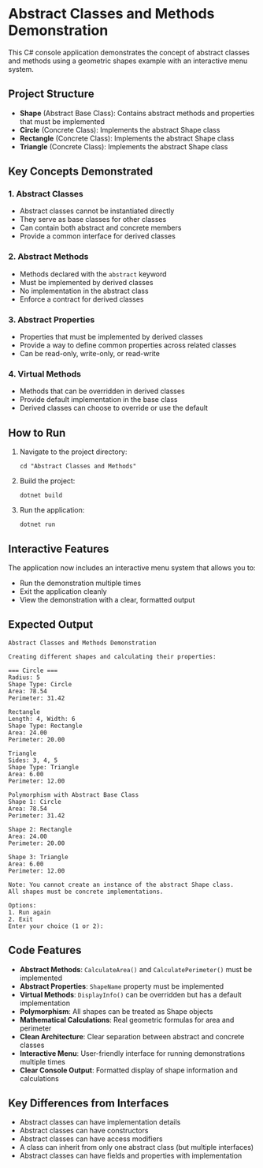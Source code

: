# Abstract Classes and Methods Demonstration

This C# console application demonstrates the concept of abstract classes and methods using a geometric shapes example with an interactive menu system.

## Project Structure

- **Shape** (Abstract Base Class): Contains abstract methods and properties that must be implemented
- **Circle** (Concrete Class): Implements the abstract Shape class
- **Rectangle** (Concrete Class): Implements the abstract Shape class
- **Triangle** (Concrete Class): Implements the abstract Shape class

## Key Concepts Demonstrated

### 1. Abstract Classes

- Abstract classes cannot be instantiated directly
- They serve as base classes for other classes
- Can contain both abstract and concrete members
- Provide a common interface for derived classes

### 2. Abstract Methods

- Methods declared with the `abstract` keyword
- Must be implemented by derived classes
- No implementation in the abstract class
- Enforce a contract for derived classes

### 3. Abstract Properties

- Properties that must be implemented by derived classes
- Provide a way to define common properties across related classes
- Can be read-only, write-only, or read-write

### 4. Virtual Methods

- Methods that can be overridden in derived classes
- Provide default implementation in the base class
- Derived classes can choose to override or use the default

## How to Run

1. Navigate to the project directory:

   ```
   cd "Abstract Classes and Methods"
   ```

2. Build the project:

   ```
   dotnet build
   ```

3. Run the application:

   ```
   dotnet run
   ```

## Interactive Features

The application now includes an interactive menu system that allows you to:

- Run the demonstration multiple times
- Exit the application cleanly
- View the demonstration with a clear, formatted output

## Expected Output

```
Abstract Classes and Methods Demonstration

Creating different shapes and calculating their properties:

=== Circle ===
Radius: 5
Shape Type: Circle
Area: 78.54
Perimeter: 31.42

Rectangle
Length: 4, Width: 6
Shape Type: Rectangle
Area: 24.00
Perimeter: 20.00

Triangle
Sides: 3, 4, 5
Shape Type: Triangle
Area: 6.00
Perimeter: 12.00

Polymorphism with Abstract Base Class
Shape 1: Circle
Area: 78.54
Perimeter: 31.42

Shape 2: Rectangle
Area: 24.00
Perimeter: 20.00

Shape 3: Triangle
Area: 6.00
Perimeter: 12.00

Note: You cannot create an instance of the abstract Shape class.
All shapes must be concrete implementations.

Options:
1. Run again
2. Exit
Enter your choice (1 or 2):
```

## Code Features

- **Abstract Methods**: `CalculateArea()` and `CalculatePerimeter()` must be implemented
- **Abstract Properties**: `ShapeName` property must be implemented
- **Virtual Methods**: `DisplayInfo()` can be overridden but has a default implementation
- **Polymorphism**: All shapes can be treated as Shape objects
- **Mathematical Calculations**: Real geometric formulas for area and perimeter
- **Clean Architecture**: Clear separation between abstract and concrete classes
- **Interactive Menu**: User-friendly interface for running demonstrations multiple times
- **Clear Console Output**: Formatted display of shape information and calculations

## Key Differences from Interfaces

- Abstract classes can have implementation details
- Abstract classes can have constructors
- Abstract classes can have access modifiers
- A class can inherit from only one abstract class (but multiple interfaces)
- Abstract classes can have fields and properties with implementation
